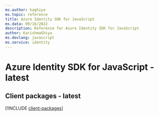 ```yaml
---
ms.author: kaghiya
ms.topic: reference
title: Azure Identity SDK for JavaScript
ms.data: 09/16/2022
description: Reference for Azure Identity SDK for JavaScript
author: KarishmaGhiya
ms.devlang: javascript
ms.service: identity
---
```

# Azure Identity SDK for JavaScript - latest

## Client packages - latest
[!INCLUDE [client-packages](identity-client-index.md)]